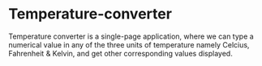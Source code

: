 # Temperature-converter

Temperature converter is a single-page application, where we can type a numerical value in any of the three units of 
temperature namely Celcius, Fahrenheit & Kelvin, and get other corresponding values displayed.  
